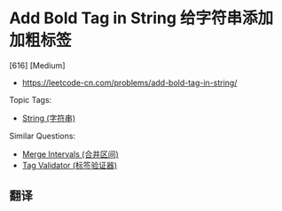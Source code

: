# Add Bold Tag in String 给字符串添加加粗标签

[616] [Medium]

- https://leetcode-cn.com/problems/add-bold-tag-in-string/

Topic Tags:

- [String (字符串)](https://leetcode-cn.com/tag/string/)

Similar Questions:

- [Merge Intervals (合并区间)](https://leetcode-cn.com/problems/merge-intervals/)
- [Tag Validator (标签验证器)](https://leetcode-cn.com/problems/tag-validator/)

## 翻译
